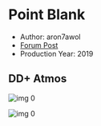 # Point Blank

* Author: aron7awol
* [Forum Post](https://www.avsforum.com/threads/bass-eq-for-filtered-movies.2995212/post-58288282)
* Production Year: 2019

## DD+ Atmos

![img 0](https://i.imgur.com/KtHJaws.jpg)

![img 0](https://i.imgur.com/on69ozd.jpg)

